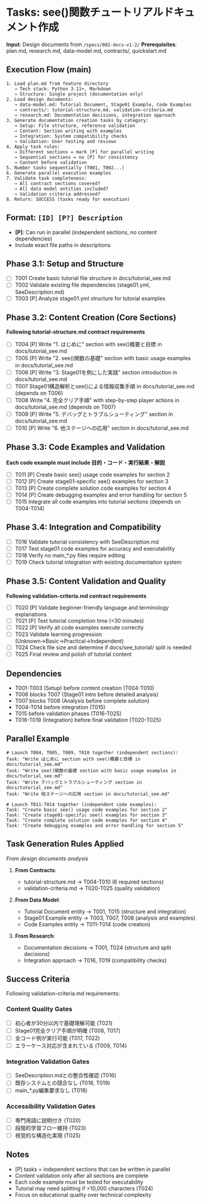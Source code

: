 # Tasks: see()関数チュートリアルドキュメント作成

**Input**: Design documents from `/specs/002-docs-v1-2/`
**Prerequisites**: plan.md, research.md, data-model.md, contracts/, quickstart.md

## Execution Flow (main)
```
1. Load plan.md from feature directory
   → Tech stack: Python 3.11+, Markdown
   → Structure: Single project (documentation only)
2. Load design documents:
   → data-model.md: Tutorial Document, Stage01 Example, Code Examples
   → contracts/: tutorial-structure.md, validation-criteria.md
   → research.md: Documentation decisions, integration approach
3. Generate documentation creation tasks by category:
   → Setup: File structure, reference validation
   → Content: Section writing with examples
   → Integration: System compatibility checks
   → Validation: User testing and reviews
4. Apply task rules:
   → Different sections = mark [P] for parallel writing
   → Sequential sections = no [P] for consistency
   → Content before validation
5. Number tasks sequentially (T001, T002...)
6. Generate parallel execution examples
7. Validate task completeness:
   → All contract sections covered?
   → All data model entities included?
   → Validation criteria addressed?
8. Return: SUCCESS (tasks ready for execution)
```

## Format: `[ID] [P?] Description`
- **[P]**: Can run in parallel (independent sections, no content dependencies)
- Include exact file paths in descriptions

## Phase 3.1: Setup and Structure
- [ ] T001 Create basic tutorial file structure in docs/tutorial_see.md
- [ ] T002 Validate existing file dependencies (stage01.yml, SeeDescription.md)
- [ ] T003 [P] Analyze stage01.yml structure for tutorial examples

## Phase 3.2: Content Creation (Core Sections)
**Following tutorial-structure.md contract requirements**
- [ ] T004 [P] Write "1. はじめに" section with see()概要と目標 in docs/tutorial_see.md
- [ ] T005 [P] Write "2. see()関数の基礎" section with basic usage examples in docs/tutorial_see.md
- [ ] T006 [P] Write "3. Stage01を例にした実践" section introduction in docs/tutorial_see.md
- [ ] T007 Stage01構造解析とsee()による情報収集手順 in docs/tutorial_see.md (depends on T006)
- [ ] T008 Write "4. 完全クリア手順" with step-by-step player actions in docs/tutorial_see.md (depends on T007)
- [ ] T009 [P] Write "5. デバッグとトラブルシューティング" section in docs/tutorial_see.md
- [ ] T010 [P] Write "6. 他ステージへの応用" section in docs/tutorial_see.md

## Phase 3.3: Code Examples and Validation
**Each code example must include 目的・コード・実行結果・解説**
- [ ] T011 [P] Create basic see() usage code examples for section 2
- [ ] T012 [P] Create stage01-specific see() examples for section 3
- [ ] T013 [P] Create complete solution code examples for section 4
- [ ] T014 [P] Create debugging examples and error handling for section 5
- [ ] T015 Integrate all code examples into tutorial sections (depends on T004-T014)

## Phase 3.4: Integration and Compatibility
- [ ] T016 Validate tutorial consistency with SeeDescription.md
- [ ] T017 Test stage01 code examples for accuracy and executability
- [ ] T018 Verify no main_*.py files require editing
- [ ] T019 Check tutorial integration with existing documentation system

## Phase 3.5: Content Validation and Quality
**Following validation-criteria.md contract requirements**
- [ ] T020 [P] Validate beginner-friendly language and terminology explanations
- [ ] T021 [P] Test tutorial completion time (<30 minutes)
- [ ] T022 [P] Verify all code examples execute correctly
- [ ] T023 Validate learning progression (Unknown→Basic→Practical→Independent)
- [ ] T024 Check file size and determine if docs/see_tutorial/ split is needed
- [ ] T025 Final review and polish of tutorial content

## Dependencies
- T001-T003 (Setup) before content creation (T004-T010)
- T006 blocks T007 (Stage01 intro before detailed analysis)
- T007 blocks T008 (Analysis before complete solution)
- T004-T014 before integration (T015)
- T015 before validation phases (T016-T025)
- T016-T019 (Integration) before final validation (T020-T025)

## Parallel Example
```
# Launch T004, T005, T009, T010 together (independent sections):
Task: "Write はじめに section with see()概要と目標 in docs/tutorial_see.md"
Task: "Write see()関数の基礎 section with basic usage examples in docs/tutorial_see.md"
Task: "Write デバッグとトラブルシューティング section in docs/tutorial_see.md"
Task: "Write 他ステージへの応用 section in docs/tutorial_see.md"

# Launch T011-T014 together (independent code examples):
Task: "Create basic see() usage code examples for section 2"
Task: "Create stage01-specific see() examples for section 3"
Task: "Create complete solution code examples for section 4"
Task: "Create debugging examples and error handling for section 5"
```

## Task Generation Rules Applied
*From design documents analysis*

1. **From Contracts**:
   - tutorial-structure.md → T004-T010 (6 required sections)
   - validation-criteria.md → T020-T025 (quality validation)

2. **From Data Model**:
   - Tutorial Document entity → T001, T015 (structure and integration)
   - Stage01 Example entity → T003, T007, T008 (analysis and examples)
   - Code Examples entity → T011-T014 (code creation)

3. **From Research**:
   - Documentation decisions → T001, T024 (structure and split decisions)
   - Integration approach → T016, T019 (compatibility checks)

## Success Criteria
Following validation-criteria.md requirements:

### Content Quality Gates
- [ ] 初心者が30分以内で基礎理解可能 (T021)
- [ ] Stage01完全クリア手順が明確 (T008, T017)
- [ ] 全コード例が実行可能 (T017, T022)
- [ ] エラーケース対応が含まれている (T009, T014)

### Integration Validation Gates
- [ ] SeeDescription.mdとの整合性確認 (T016)
- [ ] 既存システムとの競合なし (T018, T019)
- [ ] main_*.py編集要求なし (T018)

### Accessibility Validation Gates
- [ ] 専門用語に説明付き (T020)
- [ ] 段階的学習フロー維持 (T023)
- [ ] 視覚的な構造化実現 (T025)

## Notes
- [P] tasks = independent sections that can be written in parallel
- Content validation only after all sections are complete
- Each code example must be tested for executability
- Tutorial may need splitting if >10,000 characters (T024)
- Focus on educational quality over technical complexity